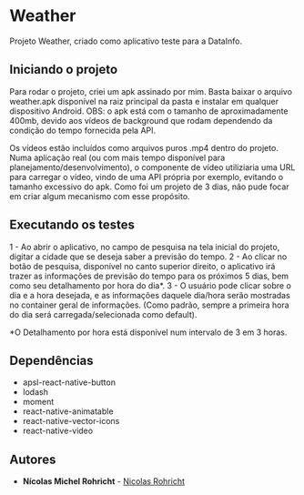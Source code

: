 # Weather

Projeto Weather, criado como aplicativo teste para a DataInfo.

## Iniciando o projeto

Para rodar o projeto, criei um apk assinado por mim.
Basta baixar o arquivo weather.apk disponível na raiz principal da pasta e instalar em qualquer dispositivo Android. 
OBS: o apk está com o tamanho de aproximadamente 400mb, devido aos vídeos de background que rodam dependendo da condição do tempo fornecida pela API.

Os vídeos estão incluídos como arquivos puros .mp4 dentro do projeto.
Numa aplicação real (ou com mais tempo disponível para planejamento/desenvolvimento), o componente de vídeo utiliziaria uma URL para carregar o vídeo, vindo de uma API própria por exemplo, evitando o tamanho excessivo do apk.
Como foi um projeto de 3 dias, não pude focar em criar algum mecanismo com esse propósito.

## Executando os testes

1 - Ao abrir o aplicativo, no campo de pesquisa na tela inicial do projeto, digitar a cidade que se deseja saber a previsão do tempo.
2 - Ao clicar no botão de pesquisa, disponível no canto superior direito, o aplicativo irá trazer as informações de previsão do tempo para os próximos 5 dias, bem como seu detalhamento por hora do dia*.
3 - O usuário pode clicar sobre o dia e a hora desejada, e as informações daquele dia/hora serão mostradas no container geral de informações. (Como padrão, sempre a primeira hora do dia será carregada/selecionada como default).

*O Detalhamento por hora está disponível num intervalo de 3 em 3 horas.

## Dependências
- apsl-react-native-button
- lodash
- moment
- react-native-animatable
- react-native-vector-icons
- react-native-video

## Autores

* **Nícolas Michel Rohricht** - [Nicolas Rohricht](https://github.com/nicolas-rohricht)
